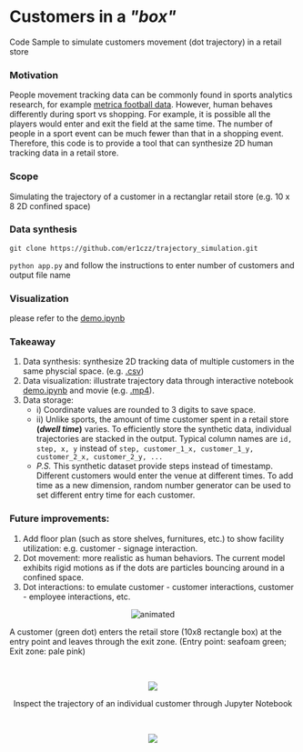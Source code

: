 # Customers in a *"box"*
Code Sample to simulate customers movement (dot trajectory) in a retail store
### Motivation
People movement tracking data can be commonly found in sports analytics research, for example [metrica football data](https://github.com/metrica-sports/sample-data). However, human behaves differently during sport vs shopping. For example, it is possible all the players would enter and exit the field at the same time. The number of people in a sport event can be much fewer than that in a shopping event. Therefore, this code is to provide a tool that can synthesize 2D human tracking data in a retail store. 
### Scope
Simulating the trajectory of a customer in a rectanglar retail store (e.g. 10 x 8 2D confined space)

### Data synthesis
```git clone https://github.com/er1czz/trajectory_simulation.git```


```python app.py``` and follow the instructions to enter number of customers and output file name

### Visualization
please refer to the [demo.ipynb](https://github.com/er1czz/trajectory_simulation/blob/main/demo.ipynb)

### Takeaway
1. Data synthesis: synthesize 2D tracking data of multiple customers in the same physcial space. (e.g. [.csv](https://github.com/er1czz/trajectory_simulation/blob/main/sample_output.csv))
2. Data visualization: illustrate trajectory data through interactive notebook [demo.ipynb](https://github.com/er1czz/trajectory_simulation/blob/main/demo.ipynb) and movie (e.g. [.mp4](https://github.com/er1czz/trajectory_simulation/blob/main/demo_1dot_tracking.mp4)).
3. Data storage:
     - i) Coordinate values are rounded to 3 digits to save space.
     - ii) Unlike sports, the amount of time customer spent in a retail store **(*dwell time*)** varies. To efficiently store the synthetic data, individual trajectories are stacked in the output. Typical column names are ```id, step, x, y``` instead of ```step, customer_1_x, customer_1_y, customer_2_x, customer_2_y, ...```
     - *P.S.* This synthetic dataset provide steps instead of timestamp. Different customers would enter the venue at different times. To add time as a new dimension, random number generator can be used to set different entry time for each customer.

      
### Future improvements:
1. Add floor plan (such as store shelves, furnitures, etc.) to show facility utilization: e.g. customer - signage interaction.
2. Dot movement: more realistic as human behaviors. The current model exhibits rigid motions as if the dots are particles bouncing around in a confined space.
3. Dot interactions: to emulate customer - customer interactions, customer - employee interactions, etc.
    
<p align="center">
  <img src="https://github.com/er1czz/trajectory_simulation/blob/main/demo_1dot_tracking.gif" alt="animated" />
</p>
<p aligh="center">A customer (green dot) enters the retail store (10x8 rectangle box) at the entry point and leaves through the exit zone. (Entry point: seafoam green; Exit zone: pale pink) </p>
&nbsp;
&nbsp;
<p align="center">
  <img src="https://github.com/er1czz/trajectory_simulation/blob/main/interface.png"/>
</p>
<p align="center">Inspect the trajectory of an individual customer through Jupyter Notebook</p>
&nbsp;
&nbsp;
<p align="center">
  <img src="https://github.com/er1czz/trajectory_simulation/blob/main/trajs.png"/>
</p>
